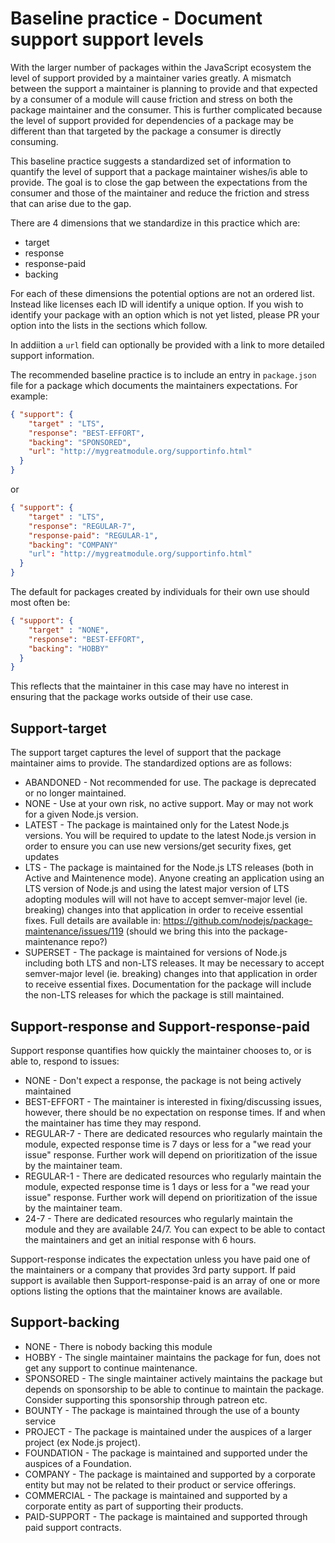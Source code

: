 # Baseline practice - Document support support levels

With the larger number of packages within the JavaScript ecosystem the level of
support provided by a maintainer varies greatly.  A mismatch between the
support a maintainer is planning to provide and that expected by a consumer of
a module will cause friction and stress on both the package maintainer and
the consumer. This is further complicated because the level of support
provided for dependencies of a package may be different than that
targeted by the package a consumer is directly consuming.

This baseline practice suggests a standardized set of information to
quantify the level of support that a package maintainer wishes/is able to
provide. The goal is to close the gap between the expectations from the
consumer and those of the maintainer and reduce the friction and stress
that can arise due to the gap.

There are 4 dimensions that we standardize in this practice which are:  

* target
* response
* response-paid
* backing

For each of these dimensions the potential options are not an ordered list.
Instead like licenses each ID will identify a unique option. If you wish to
identify your package with an option which is not yet listed, please PR your
option into the lists in the sections which follow.

In addiition a `url` field can optionally be provided with a link to more detailed
support information.

The recommended baseline practice is to include an entry in `package.json`
file for a package which documents the maintainers expectations. For example:

```json
{ "support": {
    "target" : "LTS",
    "response": "BEST-EFFORT",
    "backing": "SPONSORED",
    "url": "http://mygreatmodule.org/supportinfo.html"
  }
}
```

or

```json
{ "support": {
    "target" : "LTS",
    "response": "REGULAR-7",
    "response-paid": "REGULAR-1",
    "backing": "COMPANY"
    "url": "http://mygreatmodule.org/supportinfo.html"
  }
}
```

The default for packages created by individuals for their own use should most often be:

```json
{ "support": {
    "target" : "NONE",
    "response": "BEST-EFFORT",
    "backing": "HOBBY"
  }
}
```

This reflects that the maintainer in this case may have no interest in ensuring that the package works
outside of their use case.

## Support-target

The support target captures the level of support that the package maintainer
aims to provide.  The standardized options are as follows:

* ABANDONED - Not recommended for use. The package is deprecated or no longer maintained.
* NONE - Use at your own risk, no active support. May or may not work for a given Node.js version.
* LATEST - The package is maintained only for the Latest Node.js versions. You will be required to update
  to the latest Node.js version in order to ensure you can use new versions/get security fixes, get updates
* LTS - The package is maintained for the Node.js LTS releases (both in Active and Maintenence mode).
  Anyone creating an application using an LTS version of Node.js and using the latest major version of
  LTS adopting modules will will not have to accept semver-major level (ie. breaking) changes into that
  application in order to receive essential fixes.
  Full details are available in: https://github.com/nodejs/package-maintenance/issues/119
  (should we bring this into the package-maintenance repo?)
* SUPERSET - The package is maintained for versions of Node.js including both LTS and non-LTS releases. It
  may be necessary to accept semver-major level (ie. breaking) changes into that application in order to receive essential fixes.
  Documentation for the package will include the non-LTS releases for which the package is still maintained. 
  
## Support-response and Support-response-paid

Support response quantifies how quickly the maintainer chooses to, or is able to, respond to issues:

* NONE - Don't expect a response, the package is not being actively maintained
* BEST-EFFORT - The maintainer is interested in fixing/discussing issues, however, there should be 
  no expectation on response times. If and when the maintainer has time they may respond.
* REGULAR-7 - There are dedicated resources who regularly maintain the module, expected response time is 7 days or less for
  a "we read your issue" response. Further work will depend on prioritization of the issue by the maintainer team.
* REGULAR-1 - There are dedicated resources who regularly maintain the module, expected response time is 1 days or less for
  a "we read your issue" response. Further work will depend on prioritization of the issue by the maintainer team.
* 24-7 - There are dedicated resources who regularly maintain the module and they are available 24/7. You can expect to 
  be able to contact the maintainers and get an initial response with 6 hours.
   
 Support-response indicates the expectation unless you have paid one of the maintainers or a company that provides
 3rd party support. If paid support is available then Support-response-paid is an array of one or more options listing the
 options that the maintainer knows are available.
 
 ## Support-backing
 
 * NONE - There is nobody backing this module
 * HOBBY - The single maintainer maintains the package for fun, does not get any support to continue maintenance.
 * SPONSORED - The single maintainer actively maintains the package but depends on sponsorship to be able to continue to
   maintain the package. Consider supporting this sponsorship through patreon etc.
 * BOUNTY - The package is maintained through the use of a bounty service
 * PROJECT - The package is maintained under the auspices of a larger project (ex Node.js project).
 * FOUNDATION - The package is maintained and supported under the auspices of a Foundation.
 * COMPANY - The package is maintained and supported by a corporate entity but may not be related
   to their product or service offerings.
 * COMMERCIAL - The package is maintained and supported by a corporate entity as part of supporting their products.
 * PAID-SUPPORT - The package is maintained and supported through paid support contracts.
